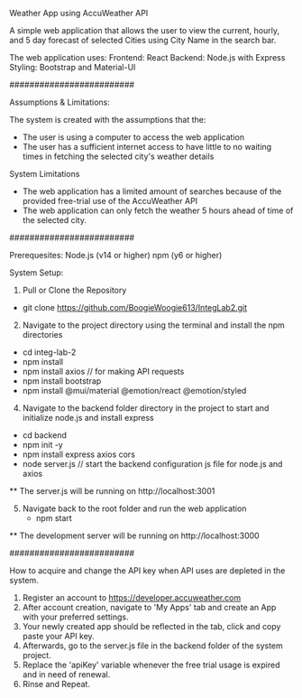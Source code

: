 Weather App using AccuWeather API

A simple web application that allows the user to view the current, hourly, and 5 day forecast of selected Cities using City Name in the search bar. 

The web application uses:
Frontend: React
Backend: Node.js with Express
Styling: Bootstrap and Material-UI

#########################

Assumptions & Limitations:

The system is created with the assumptions that the:
 - The user is using a computer to access the web application
 - The user has a sufficient internet access to have little to no waiting times in fetching the selected city's weather details

System Limitations
  - The web application has a limited amount of searches because of the provided free-trial use of the AccuWeather API
  - The web application can only fetch the weather 5 hours ahead of time of the selected city.

#########################

Prerequesites:
Node.js (v14 or higher)
npm (y6 or higher)

System Setup:

1. Pull or Clone the Repository
  - git clone https://github.com/BoogieWoogie613/IntegLab2.git

2. Navigate to the project directory using the terminal and install the npm directories
  - cd integ-lab-2
  - npm install
  - npm install axios // for making API requests
  - npm install bootstrap
  - npm install @mui/material @emotion/react @emotion/styled


4. Navigate to the backend folder directory in the project to start and initialize node.js and install express
  - cd backend
  - npm init -y
  - npm install express axios cors
  - node server.js // start the backend configuration js file for node.js and axios

** The server.js will be running on http://localhost:3001

5. Navigate back to the root folder and run the web application
   - npm start

** The development server will be running on http://localhost:3000

#########################

How to acquire and change the API key when API uses are depleted in the system.

1. Register an account to https://developer.accuweather.com
2. After account creation, navigate to 'My Apps' tab and create an App with your preferred settings.
3. Your newly created app should be reflected in the tab, click and copy paste your API key.
4. Afterwards, go to the server.js file in the backend folder of the system project.
5. Replace the 'apiKey' variable whenever the free trial usage is expired and in need of renewal.
6. Rinse and Repeat.
